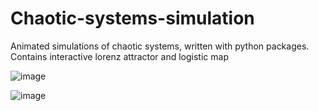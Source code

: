 # Chaotic-systems-simulation
Animated simulations of chaotic systems, written with python packages.
 Contains interactive lorenz attractor and logistic map

![image](https://user-images.githubusercontent.com/72956791/105207977-2e5a2580-5b16-11eb-9488-a8f30e2dfa16.png)

![image](https://user-images.githubusercontent.com/72956791/105208456-b5a79900-5b16-11eb-88b6-d2e8f67cf39d.png)
